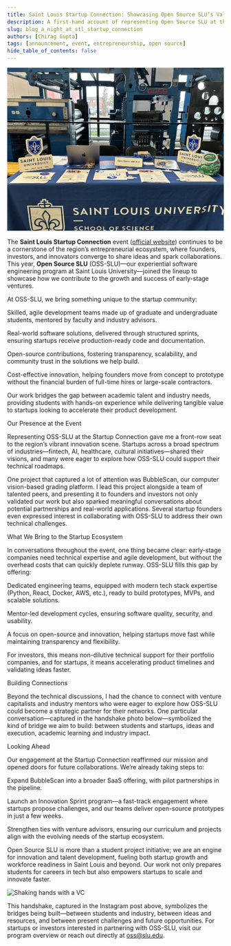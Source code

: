 ```yaml
---
title: Saint Louis Startup Connection: Showcasing Open Source SLU’s Value to the Innovation Ecosystem
description: A first-hand account of representing Open Source SLU at the Saint Louis Startup Connection, where I discovered a world of innovation, collaboration, and entrepreneurial energy.
slug: blog_a_night_at_stl_startup_connection
authors: [Chirag Gupta]
tags: [announcement, event, entrepreneurship, open source]
hide_table_of_contents: false
---
```


![Cover Image - Saint Louis Startup Connection](RepresentingOpenSourceInStartUpWeek/IMG_7220.jpg "Event Cover")


<!--truncate-->

The **Saint Louis Startup Connection** event ([official website](https://www.stlouisstartupweek.com)) continues to be a cornerstone of the region’s entrepreneurial ecosystem, where founders, investors, and innovators converge to share ideas and spark collaborations. This year,  **Open Source SLU** (OSS-SLU)—our experiential software engineering program at Saint Louis University—joined the lineup to showcase how we contribute to the growth and success of early-stage ventures.

At OSS-SLU, we bring something unique to the startup community:

Skilled, agile development teams made up of graduate and undergraduate students, mentored by faculty and industry advisors.

Real-world software solutions, delivered through structured sprints, ensuring startups receive production-ready code and documentation.

Open-source contributions, fostering transparency, scalability, and community trust in the solutions we help build.

Cost-effective innovation, helping founders move from concept to prototype without the financial burden of full-time hires or large-scale contractors.

Our work bridges the gap between academic talent and industry needs, providing students with hands-on experience while delivering tangible value to startups looking to accelerate their product development.

Our Presence at the Event

Representing OSS-SLU at the Startup Connection gave me a front-row seat to the region’s vibrant innovation scene. Startups across a broad spectrum of industries—fintech, AI, healthcare, cultural initiatives—shared their visions, and many were eager to explore how OSS-SLU could support their technical roadmaps.

One project that captured a lot of attention was BubbleScan, our computer vision-based grading platform. I lead this project alongside a team of talented peers, and presenting it to founders and investors not only validated our work but also sparked meaningful conversations about potential partnerships and real-world applications. Several startup founders even expressed interest in collaborating with OSS-SLU to address their own technical challenges.

What We Bring to the Startup Ecosystem

In conversations throughout the event, one thing became clear: early-stage companies need technical expertise and agile development, but without the overhead costs that can quickly deplete runway. OSS-SLU fills this gap by offering:

Dedicated engineering teams, equipped with modern tech stack expertise (Python, React, Docker, AWS, etc.), ready to build prototypes, MVPs, and scalable solutions.

Mentor-led development cycles, ensuring software quality, security, and usability.

A focus on open-source and innovation, helping startups move fast while maintaining transparency and flexibility.

For investors, this means non-dilutive technical support for their portfolio companies, and for startups, it means accelerating product timelines and validating ideas faster.

Building Connections

Beyond the technical discussions, I had the chance to connect with venture capitalists and industry mentors who were eager to explore how OSS-SLU could become a strategic partner for their networks. One particular conversation—captured in the handshake photo below—symbolized the kind of bridge we aim to build: between students and startups, ideas and execution, academic learning and industry impact.



Looking Ahead

Our engagement at the Startup Connection reaffirmed our mission and opened doors for future collaborations. We’re already taking steps to:

Expand BubbleScan into a broader SaaS offering, with pilot partnerships in the pipeline.

Launch an Innovation Sprint program—a fast-track engagement where startups propose challenges, and our teams deliver open-source prototypes in just a few weeks.

Strengthen ties with venture advisors, ensuring our curriculum and projects align with the evolving needs of the startup ecosystem.

Open Source SLU is more than a student project initiative; we are an engine for innovation and talent development, fueling both startup growth and workforce readiness in Saint Louis and beyond. Our work not only prepares students for careers in tech but also empowers startups to scale and innovate faster.

![Shaking hands with a VC](https://www.instagram.com/p/DCXuR6fuoBP/?img_index=3 "This is an Instagram post featuring me shaking hands with one of the VCs")

This handshake, captured in the Instagram post above, symbolizes the bridges being built—between students and industry, between ideas and resources, and between present challenges and future opportunities.
For startups or investors interested in partnering with OSS-SLU, visit our program overview or reach out directly at oss@slu.edu.